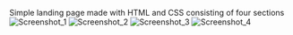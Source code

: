 Simple landing page made with HTML and CSS consisting of four sections
![Screenshot_1](https://github.com/DancheBacheva/Thrasker-task/assets/128419533/24293321-49f2-480d-8049-99dfcb67dc80)
![Screenshot_2](https://github.com/DancheBacheva/Thrasker-task/assets/128419533/4edd243d-f8de-4ff9-8934-9634202b2584)
![Screenshot_3](https://github.com/DancheBacheva/Thrasker-task/assets/128419533/68f086fd-6303-4f82-85cb-6f36b6c05779)
![Screenshot_4](https://github.com/DancheBacheva/Thrasker-task/assets/128419533/81a330ff-3150-4c33-b79c-dd4620a98793)
